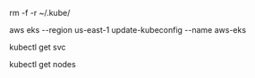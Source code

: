 rm -f -r ~/.kube/

aws eks --region us-east-1 update-kubeconfig --name aws-eks

kubectl get svc

kubectl get nodes
